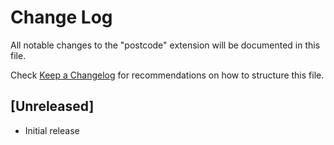 # Change Log

All notable changes to the "postcode" extension will be documented in this file.

Check [Keep a Changelog](http://keepachangelog.com/) for recommendations on how to structure this file.

## [Unreleased]

- Initial release